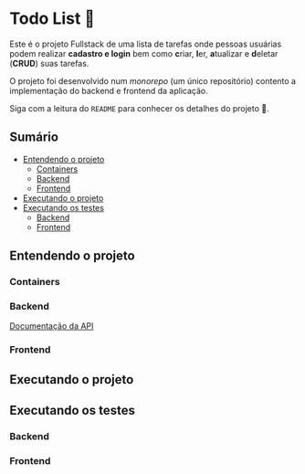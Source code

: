 # Todo List 📝
Este é o projeto Fullstack de uma lista de tarefas onde pessoas usuárias podem realizar **cadastro e login** bem como **c**riar, **l**er, **a**tualizar e **d**eletar (**CRUD**) suas tarefas.

O projeto foi desenvolvido num *monorepo* (um único repositório) contento a implementação do backend e frontend da aplicação.

Siga com a leitura do `README` para conhecer os detalhes do projeto 🤩.

## Sumário
- [Entendendo o projeto](https://github.com/tainnaps/todo-list-full-stack#entendendo-o-projeto)
  - [Containers](https://github.com/tainnaps/todo-list-full-stack#containers)
  - [Backend](https://github.com/tainnaps/todo-list-full-stack#backend)
  - [Frontend](https://github.com/tainnaps/todo-list-full-stack#frontend)
- [Executando o projeto](https://github.com/tainnaps/todo-list-full-stack#executando-o-projeto)
- [Executando os testes](https://github.com/tainnaps/todo-list-full-stack#executando-os-testes)
  - [Backend](https://github.com/tainnaps/todo-list-full-stack#backend-1)
  - [Frontend](https://github.com/tainnaps/todo-list-full-stack#frontend-1)

## Entendendo o projeto
### Containers

### Backend
[Documentação da API](https://documenter.getpostman.com/view/20099081/2s7YfGDcum)

### Frontend

## Executando o projeto

## Executando os testes
### Backend

### Frontend
